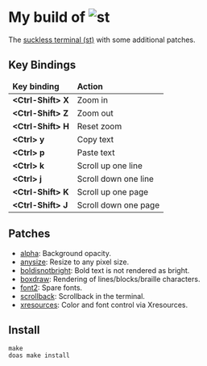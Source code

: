 <h1>
    My build of <img src="https://st.suckless.org/st.svg" alt="st">
</h1>

<p>
    The <a href="https://st.suckless.org/">suckless terminal (st)</a> with some additional patches.
</p>

<h2>
    Key Bindings
</h2>

<table>
    <thead>
        <tr>
            <td><b>Key binding</b></td>
            <td><b>Action</b></td>
        </tr>
    </thead>
    <tbody>
        <tr>
            <td><b>&lt;Ctrl-Shift&gt; X</b></td>
            <td>Zoom in</td>
        </tr>
        <tr>
            <td><b>&lt;Ctrl-Shift&gt; Z</b></td>
            <td>Zoom out</td>
        </tr>
        <tr>
            <td><b>&lt;Ctrl-Shift&gt; H</b></td>
            <td>Reset zoom</td>
        </tr>
        <tr>
            <td><b>&lt;Ctrl&gt; y</b></td>
            <td>Copy text</td>
        </tr>
        <tr>
            <td><b>&lt;Ctrl&gt; p</b></td>
            <td>Paste text</td>
        </tr>
        <tr>
            <td><b>&lt;Ctrl&gt; k</b></td>
            <td>Scroll up one line</td>
        </tr>
        <tr>
            <td><b>&lt;Ctrl&gt; j</b></td>
            <td>Scroll down one line</td>
        </tr>
        <tr>
            <td><b>&lt;Ctrl-Shift&gt; K</b></td>
            <td>Scroll up one page</td>
        </tr>
        <tr>
            <td><b>&lt;Ctrl-Shift&gt; J</b></td>
            <td>Scroll down one page</td>
        </tr>
    </tbody>
</table>

<h2>
    Patches
</h2>

<ul>
    <li><a href="https://st.suckless.org/patches/alpha/">alpha</a>: Background opacity.</li>
    <li><a href="https://st.suckless.org/patches/anysize/">anysize</a>: Resize to any pixel size.</li>
    <li><a href="https://st.suckless.org/patches/bold-is-not-bright/">boldisnotbright</a>: Bold text is not rendered as bright.</li>
    <li><a href="https://st.suckless.org/patches/boxdraw/">boxdraw</a>: Rendering of lines/blocks/braille characters.</li>
    <li><a href="https://st.suckless.org/patches/font2/">font2</a>: Spare fonts.</li>
    <li><a href="https://st.suckless.org/patches/scrollback/">scrollback</a>: Scrollback in the terminal.</li>
    <li><a href="https://st.suckless.org/patches/xresources/">xresources</a>: Color and font control via Xresources.</li>
</ul>

<h2>
    Install
</h2>

<pre><code>make
doas make install
</code></pre>
